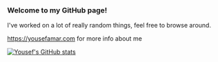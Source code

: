### Welcome to my GitHub page!

I've worked on a lot of really random things, feel free to browse around.

https://yousefamar.com for more info about me

[![Yousef's GitHub stats](https://github-readme-stats.vercel.app/api?username=yousefamar&theme=dark)](https://github.com/anuraghazra/github-readme-stats)
